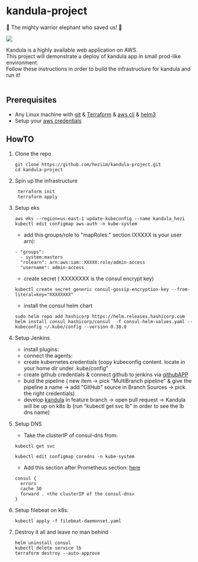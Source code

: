 # kandula-project

:elephant: The mighty warrior elephant who saved us! :elephant:

<img src="https://media.giphy.com/media/c5iMjFfrUFpza/giphy.gif" />

Kandula is a highly available web application on AWS.<br>
This project will demonstrate a deploy of kandula app in small prod-like environment.<br>
Follow these instructions in order to build the infrastructure for kandula and run it!<br><br>

## Prerequisites

* Any Linux machine with [git](https://git-scm.com/downloads) & [Terraform](https://learn.hashicorp.com/tutorials/terraform/install-cli) & [aws cli](https://docs.aws.amazon.com/cli/latest/userguide/install-cliv2-linux.html) & [helm3](https://helm.sh/docs/intro/install/)
* Setup your [aws credentials](https://docs.aws.amazon.com/sdk-for-java/v1/developer-guide/setup-credentials.html)

## HowTO
1. Clone the repo 
    ```
    git clone https://github.com/heziim/kandula-project.git
    cd kandula-project
    ```
2. Spin up the infrastructure
    ```
     terraform init
     terraform apply
     ```
     
3. Setup eks
    ```
    aws eks --region=us-east-1 update-kubeconfig --name kandula_hezi
    kubectl edit configmap aws-auth -n kube-system
    ```
    * add this groups/role to "mapRoles:" section (XXXXX is your user arn):
    ```
    - "groups":
      - system:masters
      "rolearn": arn:aws:iam::XXXXX:role/admin-access
      "username": admin-access
    ```
    * create secret ( XXXXXXXX is the consul encrypt key)
    ```
    kubectl create secret generic consul-gossip-encryption-key --from-literal=key="XXXXXXXX"
    ```
    * install the consul helm chart
    ```
    sudo helm repo add hashicorp https://helm.releases.hashicorp.com
    helm install consul hashicorp/consul  -f consul-helm-values.yaml --kubeconfig ~/.kube/config --version 0.30.0
    ```
    
4. Setup Jenkins
   * install plugins:
   * connect the agents:
   * create kubernetes credentials (copy kubeconfig content. locate in your home dir under .kube/config"
   * create github credentials & connect github to jenkins via [githubAPP](https://github.com/settings/apps)
   * buid the pipeline ( new item -> pick "MultiBranch pipeline" & give the pipeline a name -> add "GitHub" source in Branch Sources -> pick the right credentials)
   * develop [kandula](https://github.com/heziim/kandula_assignment) in feature branch ->  open pull request -> Kandula will be up on k8s lb (run "kubectl get svc lb" in order to see the lb dns name)

5. Setup DNS
   * Take the clusterIP of consul-dns from:
   ```
   kubectl get svc
   ```
   ```
   kubectl edit configmap coredns -n kube-system  
   ```
   * Add this section after Prometheus section:
   [here](https://user-images.githubusercontent.com/61164748/111886369-ccaf1e00-89d5-11eb-9422-51a30114ae3d.png)
   ```
   consul {
     errors
     cache 30
     forward . <the clusterIP of the consul-dns>
   }  

6. Setup filebeat on k8s:
   ```
   kubectl apply -f filebeat-daemonset.yaml
   ```

7. Destroy it all and leave no man behind
    ```
    helm uninstall consul
    kubectl delete service lb
    terraform destroy --auto-approve
    ```
